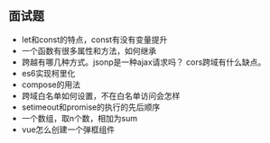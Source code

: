 ﻿## 面试题
* let和const的特点，const有没有变量提升
*  一个函数有很多属性和方法，如何继承
*  跨越有哪几种方式。jsonp是一种ajax请求吗？ cors跨域有什么缺点。
*  es6实现柯里化
*  compose的用法
*  跨域白名单如何设置，不在白名单访问会怎样
*  setimeout和promise的执行的先后顺序
*  一个数组，取n个数，相加为sum
*  vue怎么创建一个弹框组件
  
